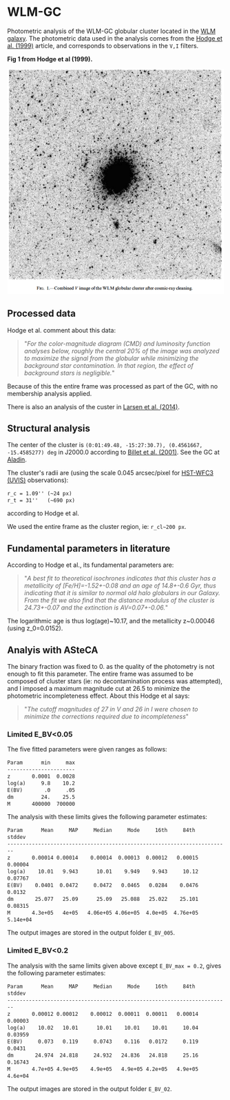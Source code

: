 
# WLM-GC

Photometric analysis of the WLM-GC globular cluster located in the [WLM galaxy](https://en.wikipedia.org/wiki/Wolf%E2%80%93Lundmark%E2%80%93Melotte).
The photometric data used in the analysis comes from the [Hodge et al. (1999)](http://adsabs.harvard.edu/abs/1999ApJ...521..577H) article, and corresponds to observations in the `V,I` filters.

**Fig 1 from Hodge et al (1999).**

![](fig1_hodge.png)



## Processed data

Hodge et al. comment about this data:

> "*For the color-magnitude diagram (CMD) and luminosity function analyses below, roughly the central 20% of the image was analyzed to maximize the signal from the globular while minimizing the background star contamination. In that region, the effect of background stars is negligible.*"

Because of this the entire frame was processed as part of the GC, with no membership analysis applied.

There is also an analysis of the custer in [Larsen et al. (2014)](https://www.aanda.org/articles/aa/abs/2014/05/aa22672-13/aa22672-13.html).


## Structural analysis

The center of the cluster is `(0:01:49.48, -15:27:30.7), (0.4561667, -15.4585277) deg` in J2000.0 according to [Billet et al. (2001)](http://iopscience.iop.org/article/10.1086/339181/fulltext/). See the GC at
[Aladin](http://aladin.unistra.fr/AladinLite/?target=00+01+49.480-15+27+30.70&fov=0.10&survey=P%2FDSS2%2Fcolor).

The cluster's radii are (using the scale 0.045 arcsec/pixel for [HST-WFC3 (UVIS)](http://www.stsci.edu/hst/wfc3/ins_performance/detectors) observations):

    r_c = 1.09'' (~24 px)
    r_t = 31''   (~690 px)
    
according to Hodge et al.

We used the entire frame as the cluster region, ie: `r_cl~200 px`.


## Fundamental parameters in literature

According to Hodge et al., its fundamental parameters are:

> "*A best fit to theoretical isochrones indicates that this cluster has a metallicity of [Fe/H]=-1.52+-0.08 and an age of 14.8+-0.6 Gyr, thus indicating that it is similar to normal old halo globulars in our Galaxy. From the fit we also find that the distance modulus of the cluster is 24.73+-0.07 and the extinction is AV=0.07+-0.06.*"

The logarithmic age is thus log(age)\~10.17, and the metallicity z\~0.00046 (using z_0=0.0152).


## Analyis with ASteCA

The binary fraction was fixed to 0. as the quality of the photometry is not enough to fit this parameter. The entire frame was assumed to be composed of cluster stars  (ie: no decontamination process was attempted), and I imposed a maximum magnitude cut at 26.5 to minimize the photometric incompleteness effect. About this Hodge et al says:

> "*The cutoff magnitudes of 27 in V and 26 in I were chosen to minimize the corrections required due to incompleteness*"


### Limited E_BV<0.05

The five fitted parameters were given ranges as follows:


```
Param      min     max
----------------------
z       0.0001  0.0028
log(a)     9.8    10.2
E(BV)       .0     .05
dm         24.    25.5
M       400000  700000
```

The analysis with these limits gives the following parameter estimates:

```
Param      Mean     MAP     Median     Mode     16th     84th     stddev
------------------------------------------------------------------------
z       0.00014 0.00014    0.00014  0.00013  0.00012   0.00015   0.00004
log(a)    10.01   9.943      10.01    9.949    9.943     10.12   0.07767
E(BV)    0.0401  0.0472     0.0472   0.0465   0.0284    0.0476    0.0132
dm       25.077   25.09      25.09   25.088   25.022    25.101   0.08315
M       4.3e+05   4e+05   4.06e+05 4.06e+05  4.0e+05  4.76e+05  5.14e+04
```

The output images are stored in the output folder `E_BV_005`.


### Limited E_BV<0.2

The analysis with the same limits given above except `E_BV_max = 0.2`, gives the following parameter estimates:

```
Param      Mean     MAP     Median     Mode     16th     84th     stddev
------------------------------------------------------------------------
z       0.00012 0.00012    0.00012  0.00011  0.00011   0.00014   0.00003
log(a)    10.02   10.01      10.01    10.01    10.01     10.04   0.03959
E(BV)     0.073   0.119     0.0743    0.116   0.0172     0.119    0.0431
dm       24.974  24.818     24.932   24.836   24.818     25.16   0.16743
M       4.7e+05 4.9e+05    4.9e+05   4.9e+05 4.2e+05   4.9e+05   4.6e+04
```

The output images are stored in the output folder `E_BV_02`.

